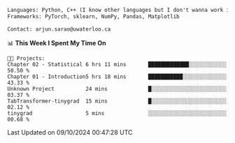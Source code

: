 ```txt
Languages: Python, C++ (I know other languages but I don't wanna work in em)
Frameworks: PyTorch, sklearn, NumPy, Pandas, Matplotlib

Contact: arjun.sarao@uwaterloo.ca
```

<!--START_SECTION:waka-->
📊 **This Week I Spent My Time On** 

```text
🐱‍💻 Projects: 
Chapter 02 - Statistical 6 hrs 11 mins       █████████████░░░░░░░░░░░░   50.50 % 
Chapter 01 - Introduction5 hrs 18 mins       ███████████░░░░░░░░░░░░░░   43.33 % 
Unknown Project          24 mins             █░░░░░░░░░░░░░░░░░░░░░░░░   03.37 % 
TabTransformer-tinygrad  15 mins             █░░░░░░░░░░░░░░░░░░░░░░░░   02.12 % 
tinygrad                 5 mins              ░░░░░░░░░░░░░░░░░░░░░░░░░   00.68 % 
```


 Last Updated on 09/10/2024 00:47:28 UTC
<!--END_SECTION:waka-->
